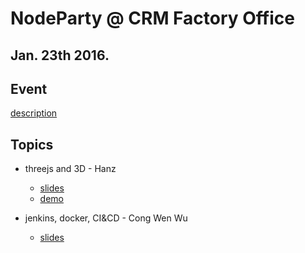 # NodeParty @ CRM Factory Office

## Jan. 23th 2016.


## Event
[description](https://cnodejs.org/topic/569dd496c6f738f86d38363c)

## Topics

* threejs and 3D - Hanz
    * [slides](http://davidscottlyons.com/threejs/presentations/frontporch14)
    * [demo](http://codepen.io/collection/XwaVmd)

* jenkins, docker, CI&CD - Cong Wen Wu
    * [slides](https://www.kuick.cn/conference/file/preview?file_id=1589&share_token=YXy3jvzZ)
